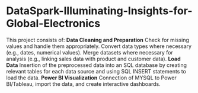 # DataSpark-Illuminating-Insights-for-Global-Electronics
This project consists of:
**Data Cleaning and Preparation**
    Check for missing values and handle them appropriately.
    Convert data types where necessary (e.g., dates, numerical values).
    Merge datasets where necessary for analysis (e.g., linking sales data with product and customer data).
**Load Data**
    Insertion of the preprocessed data into an SQL database by creating relevant tables for each data source and using SQL INSERT statements to load the data.
**Power BI Visualization**
    Connection of MYSQL to Power BI/Tableau, import the data, and create interactive dashboards.

